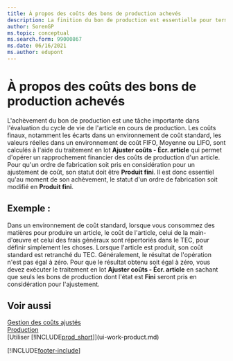 ```yaml
---
title: À propos des coûts des bons de production achevés
description: La finition du bon de production est essentielle pour terminer le cycle de vie des coûts d’un article de production. Les coûts finaux sont calculés dans le traitement en lot Ajuster coût écritures article.
author: SorenGP
ms.topic: conceptual
ms.search.form: 99000867
ms.date: 06/16/2021
ms.author: edupont
---
```

# <a name="about-finished-production-order-costs"></a><a name="about-finished-production-order-costs"></a>À propos des coûts des bons de production achevés

L'achèvement du bon de production est une tâche importante dans l'évaluation du cycle de vie de l'article en cours de production. Les coûts finaux, notamment les écarts dans un environnement de coût standard, les valeurs réelles dans un environnement de coût FIFO, Moyenne ou LIFO, sont calculés à l'aide du traitement en lot **Ajuster coûts - Écr. article** qui permet d'opérer un rapprochement financier des coûts de production d'un article. Pour qu'un ordre de fabrication soit pris en considération pour un ajustement de coût, son statut doit être **Produit fini**. Il est donc essentiel qu'au moment de son achèvement, le statut d'un ordre de fabrication soit modifié en **Produit fini**.  

## <a name="example"></a><a name="example"></a>Exemple :

Dans un environnement de coût standard, lorsque vous consommez des matières pour produire un article, le coût de l'article, celui de la main-d'œuvre et celui des frais généraux sont répertoriés dans le TEC, pour définir simplement les choses. Lorsque l'article est produit, son coût standard est retranché du TEC. Généralement, le résultat de l'opération n'est pas égal à zéro. Pour que le résultat obtenu soit égal à zéro, vous devez exécuter le traitement en lot **Ajuster coûts - Écr. article** en sachant que seuls les bons de production dont l'état est **Fini** seront pris en considération pour l'ajustement.  

## <a name="see-also"></a><a name="see-also"></a>Voir aussi

[Gestion des coûts ajustés](finance-manage-inventory-costs.md)  
[Production](production-manage-manufacturing.md)  
[Utiliser [!INCLUDE[prod_short](includes/prod_short.md)]](ui-work-product.md)


[!INCLUDE[footer-include](includes/footer-banner.md)]
